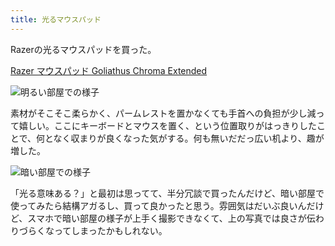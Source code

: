 ```yaml
---
title: 光るマウスパッド
---
```


Razerの光るマウスパッドを買った。

[Razer マウスパッド Goliathus Chroma Extended](https://www.amazon.co.jp/dp/B07JJ4RG2T)

![](/images/2020-09-16-gaming-mouse-pad-light.jpg "明るい部屋での様子")

素材がそこそこ柔らかく、パームレストを置かなくても手首への負担が少し減って嬉しい。ここにキーボードとマウスを置く、という位置取りがはっきりしたことで、何となく収まりが良くなった気がする。何も無いだだっ広い机より、趣が増した。

![](/images/2020-09-16-gaming-mouse-pad.jpg "暗い部屋での様子")

「光る意味ある？」と最初は思ってて、半分冗談で買ったんだけど、暗い部屋で使ってみたら結構アガるし、買って良かったと思う。雰囲気はだいぶ良いんだけど、スマホで暗い部屋の様子が上手く撮影できなくて、上の写真では良さが伝わりづらくなってしまったかもしれない。
